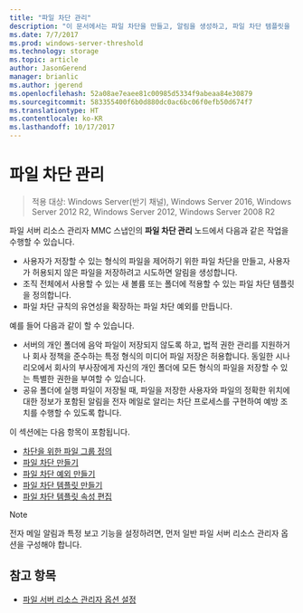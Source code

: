 ```yaml
---
title: "파일 차단 관리"
description: "이 문서에서는 파일 차단을 만들고, 알림을 생성하고, 파일 차단 템플릿을 정의하고, 파일 차단 예외를 만드는 방법을 설명합니다."
ms.date: 7/7/2017
ms.prod: windows-server-threshold
ms.technology: storage
ms.topic: article
author: JasonGerend
manager: brianlic
ms.author: jgerend
ms.openlocfilehash: 52a08ae7eaee81c00985d5334f9abeaa84e30879
ms.sourcegitcommit: 583355400f6b0d880dc0ac6bc06f0efb50d674f7
ms.translationtype: HT
ms.contentlocale: ko-KR
ms.lasthandoff: 10/17/2017
---
```

# <a name="file-screening-management"></a>파일 차단 관리

> 적용 대상: Windows Server(반기 채널), Windows Server 2016, Windows Server 2012 R2, Windows Server 2012, Windows Server 2008 R2

파일 서버 리소스 관리자 MMC 스냅인의 **파일 차단 관리** 노드에서 다음과 같은 작업을 수행할 수 있습니다.

-   사용자가 저장할 수 있는 형식의 파일을 제어하기 위한 파일 차단을 만들고, 사용자가 허용되지 않은 파일을 저장하려고 시도하면 알림을 생성합니다.
-   조직 전체에서 사용할 수 있는 새 볼륨 또는 폴더에 적용할 수 있는 파일 차단 템플릿을 정의합니다.
-   파일 차단 규칙의 유연성을 확장하는 파일 차단 예외를 만듭니다.

예를 들어 다음과 같이 할 수 있습니다.

-   서버의 개인 폴더에 음악 파일이 저장되지 않도록 하고, 법적 권한 관리를 지원하거나 회사 정책을 준수하는 특정 형식의 미디어 파일 저장은 허용합니다. 동일한 시나리오에서 회사의 부사장에게 자신의 개인 폴더에 모든 형식의 파일을 저장할 수 있는 특별한 권한을 부여할 수 있습니다.
-   공유 폴더에 실행 파일이 저장될 때, 파일을 저장한 사용자와 파일의 정확한 위치에 대한 정보가 포함된 알림을 전자 메일로 알리는 차단 프로세스를 구현하여 예방 조치를 수행할 수 있도록 합니다.

이 섹션에는 다음 항목이 포함됩니다.

-   [차단을 위한 파일 그룹 정의](define-file-groups-for-screening.md)
-   [파일 차단 만들기](create-file-screen.md)
-   [파일 차단 예외 만들기](create-file-screen-exception.md)
-   [파일 차단 템플릿 만들기](create-file-screen-template.md)
-   [파일 차단 템플릿 속성 편집](edit-file-screen-template-properties.md)

> [!Note]
> 전자 메일 알림과 특정 보고 기능을 설정하려면, 먼저 일반 파일 서버 리소스 관리자 옵션을 구성해야 합니다.

## <a name="see-also"></a>참고 항목

-   [파일 서버 리소스 관리자 옵션 설정](setting-file-server-resource-manager-options.md)


